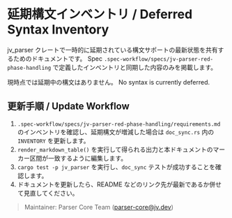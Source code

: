 # 延期構文インベントリ / Deferred Syntax Inventory

jv_parser クレートで一時的に延期されている構文サポートの最新状態を共有するためのドキュメントです。
Spec `.spec-workflow/specs/jv-parser-red-phase-handling` で定義したインベントリと同期した内容のみを掲載します。

<!-- deferred-syntax:begin -->
現時点では延期中の構文はありません。
No syntax is currently deferred.
<!-- deferred-syntax:end -->

## 更新手順 / Update Workflow

1. `.spec-workflow/specs/jv-parser-red-phase-handling/requirements.md` のインベントリを確認し、延期構文が増減した場合は `doc_sync.rs` 内の `INVENTORY` を更新します。
2. `render_markdown_table()` を実行して得られる出力と本ドキュメントのマーカー区間が一致するように編集します。
3. `cargo test -p jv_parser` を実行し、`doc_sync` テストが成功することを確認します。
4. ドキュメントを更新したら、README などのリンク先が最新であるか併せて見直してください。

> Maintainer: Parser Core Team (parser-core@jv.dev)
